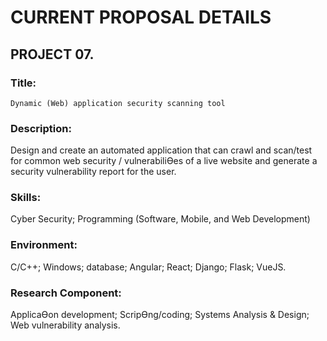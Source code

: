 # CURRENT PROPOSAL DETAILS
<!--
	Editor(s): @Corbenyo
	Year: 2024
-->


## PROJECT 07.
### Title:
`Dynamic (Web) application security scanning tool`

### Description:
Design and create an automated application that can crawl and scan/test for common web security /
vulnerabiliƟes of a live website and generate a security vulnerability report for the user.

### Skills:
Cyber Security; Programming (Software, Mobile, and Web Development)

### Environment:
C/C++; Windows; database; Angular; React; Django; Flask; VueJS.

### Research Component:
ApplicaƟon development; ScripƟng/coding; Systems Analysis & Design; Web vulnerability analysis.

